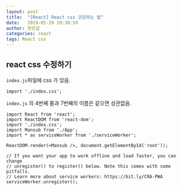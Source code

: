 ```yaml
---
layout: post
title:  "[React] React css 코딩하는 법"
date:   2019-05-29 19:30:59
author: 한만섭
categories: react
tags: React css 
---
```


## react css 수정하기 

`index.js`파일에 css 가 있음.
```
import './index.css';
```


`index.js` 의 4번째 줄과 7번째의 이름은 같으면 상관없음.
```
import React from 'react';
import ReactDOM from 'react-dom';
import './index.css';
import Mansub from './App';
import * as serviceWorker from './serviceWorker';

ReactDOM.render(<Mansub />, document.getElementById('root'));

// If you want your app to work offline and load faster, you can change
// unregister() to register() below. Note this comes with some pitfalls.
// Learn more about service workers: https://bit.ly/CRA-PWA
serviceWorker.unregister();
```
